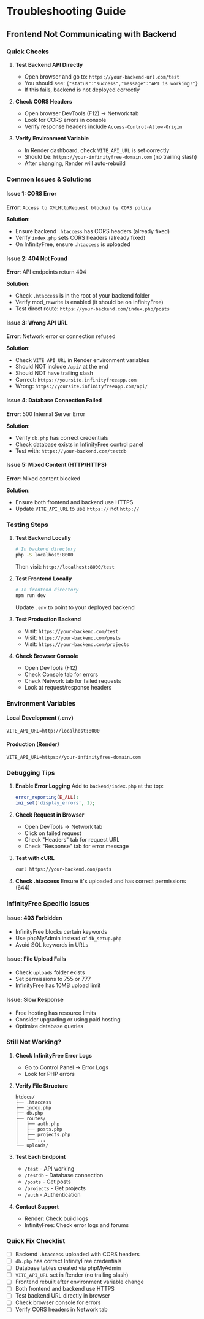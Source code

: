 # Troubleshooting Guide

## Frontend Not Communicating with Backend

### Quick Checks

1. **Test Backend API Directly**
   - Open browser and go to: `https://your-backend-url.com/test`
   - You should see: `{"status":"success","message":"API is working!"}`
   - If this fails, backend is not deployed correctly

2. **Check CORS Headers**
   - Open browser DevTools (F12) → Network tab
   - Look for CORS errors in console
   - Verify response headers include `Access-Control-Allow-Origin`

3. **Verify Environment Variable**
   - In Render dashboard, check `VITE_API_URL` is set correctly
   - Should be: `https://your-infinityfree-domain.com` (no trailing slash)
   - After changing, Render will auto-rebuild

### Common Issues & Solutions

#### Issue 1: CORS Error
**Error**: `Access to XMLHttpRequest blocked by CORS policy`

**Solution**:
- Ensure backend `.htaccess` has CORS headers (already fixed)
- Verify `index.php` sets CORS headers (already fixed)
- On InfinityFree, ensure `.htaccess` is uploaded

#### Issue 2: 404 Not Found
**Error**: API endpoints return 404

**Solution**:
- Check `.htaccess` is in the root of your backend folder
- Verify mod_rewrite is enabled (it should be on InfinityFree)
- Test direct route: `https://your-backend.com/index.php/posts`

#### Issue 3: Wrong API URL
**Error**: Network error or connection refused

**Solution**:
- Check `VITE_API_URL` in Render environment variables
- Should NOT include `/api/` at the end
- Should NOT have trailing slash
- Correct: `https://yoursite.infinityfreeapp.com`
- Wrong: `https://yoursite.infinityfreeapp.com/api/`

#### Issue 4: Database Connection Failed
**Error**: 500 Internal Server Error

**Solution**:
- Verify `db.php` has correct credentials
- Check database exists in InfinityFree control panel
- Test with: `https://your-backend.com/testdb`

#### Issue 5: Mixed Content (HTTP/HTTPS)
**Error**: Mixed content blocked

**Solution**:
- Ensure both frontend and backend use HTTPS
- Update `VITE_API_URL` to use `https://` not `http://`

### Testing Steps

1. **Test Backend Locally**
   ```bash
   # In backend directory
   php -S localhost:8000
   ```
   Then visit: `http://localhost:8000/test`

2. **Test Frontend Locally**
   ```bash
   # In frontend directory
   npm run dev
   ```
   Update `.env` to point to your deployed backend

3. **Test Production Backend**
   - Visit: `https://your-backend.com/test`
   - Visit: `https://your-backend.com/posts`
   - Visit: `https://your-backend.com/projects`

4. **Check Browser Console**
   - Open DevTools (F12)
   - Check Console tab for errors
   - Check Network tab for failed requests
   - Look at request/response headers

### Environment Variables

#### Local Development (.env)
```
VITE_API_URL=http://localhost:8000
```

#### Production (Render)
```
VITE_API_URL=https://your-infinityfree-domain.com
```

### Debugging Tips

1. **Enable Error Logging**
   Add to `backend/index.php` at the top:
   ```php
   error_reporting(E_ALL);
   ini_set('display_errors', 1);
   ```

2. **Check Request in Browser**
   - Open DevTools → Network tab
   - Click on failed request
   - Check "Headers" tab for request URL
   - Check "Response" tab for error message

3. **Test with cURL**
   ```bash
   curl https://your-backend.com/posts
   ```

4. **Check .htaccess**
   Ensure it's uploaded and has correct permissions (644)

### InfinityFree Specific Issues

#### Issue: 403 Forbidden
- InfinityFree blocks certain keywords
- Use phpMyAdmin instead of `db_setup.php`
- Avoid SQL keywords in URLs

#### Issue: File Upload Fails
- Check `uploads` folder exists
- Set permissions to 755 or 777
- InfinityFree has 10MB upload limit

#### Issue: Slow Response
- Free hosting has resource limits
- Consider upgrading or using paid hosting
- Optimize database queries

### Still Not Working?

1. **Check InfinityFree Error Logs**
   - Go to Control Panel → Error Logs
   - Look for PHP errors

2. **Verify File Structure**
   ```
   htdocs/
   ├── .htaccess
   ├── index.php
   ├── db.php
   ├── routes/
   │   ├── auth.php
   │   ├── posts.php
   │   ├── projects.php
   │   └── ...
   └── uploads/
   ```

3. **Test Each Endpoint**
   - `/test` - API working
   - `/testdb` - Database connection
   - `/posts` - Get posts
   - `/projects` - Get projects
   - `/auth` - Authentication

4. **Contact Support**
   - Render: Check build logs
   - InfinityFree: Check error logs and forums

### Quick Fix Checklist

- [ ] Backend `.htaccess` uploaded with CORS headers
- [ ] `db.php` has correct InfinityFree credentials
- [ ] Database tables created via phpMyAdmin
- [ ] `VITE_API_URL` set in Render (no trailing slash)
- [ ] Frontend rebuilt after environment variable change
- [ ] Both frontend and backend use HTTPS
- [ ] Test backend URL directly in browser
- [ ] Check browser console for errors
- [ ] Verify CORS headers in Network tab

